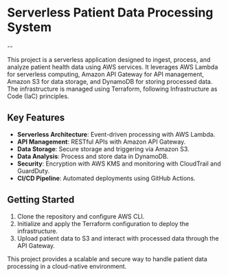 # Serverless Patient Data Processing System

--

This project is a serverless application designed to ingest, process, and analyze patient health data using AWS services. It leverages AWS Lambda for serverless computing, Amazon API Gateway for API management, Amazon S3 for data storage, and DynamoDB for storing processed data. The infrastructure is managed using Terraform, following Infrastructure as Code (IaC) principles.

## Key Features

- **Serverless Architecture**: Event-driven processing with AWS Lambda.
- **API Management**: RESTful APIs with Amazon API Gateway.
- **Data Storage**: Secure storage and triggering via Amazon S3.
- **Data Analysis**: Process and store data in DynamoDB.
- **Security**: Encryption with AWS KMS and monitoring with CloudTrail and GuardDuty.
- **CI/CD Pipeline**: Automated deployments using GitHub Actions.

## Getting Started

1. Clone the repository and configure AWS CLI.
2. Initialize and apply the Terraform configuration to deploy the infrastructure.
3. Upload patient data to S3 and interact with processed data through the API Gateway.

This project provides a scalable and secure way to handle patient data processing in a cloud-native environment.
